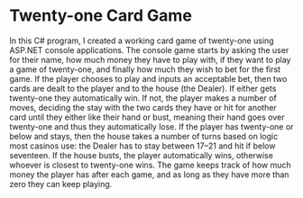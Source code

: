 <h1>Twenty-one Card Game</h1>

<p>In this C# program, I created a working card game of twenty-one using ASP.NET console applications. The console game starts by asking the user for their name, how much money they have to play with, if they want to play a game of twenty-one, and finally how much they wish to bet for the first game. If the player chooses to play and inputs an acceptable bet, then two cards are dealt to the player and to the house (the Dealer). If either gets twenty-one they automatically win. If not, the player makes a number of moves, deciding the stay with the two cards they have or hit for another card until they either like their hand or bust, meaning their hand goes over twenty-one and thus they automatically lose. If the player has twenty-one or below and stays, then the house takes a number of turns based on logic most casinos use: the Dealer has to stay between 17–21 and hit if below seventeen. If the house busts, the player automatically wins, otherwise whoever is closest to twenty-one wins. The game keeps track of how much money the player has after each game, and as long as they have more than zero they can keep playing.</p>
